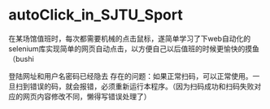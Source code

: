 # autoClick_in_SJTU_Sport
在某场馆值班时，每次都需要机械的点击鼠标，遂简单学习了下web自动化的selenium库实现简单的网页自动点击，以方便自己以后值班的时候更愉快的摸鱼（bushi

登陆网址和用户名密码已经隐去
存在的问题：如果正常扫码，可以正常使用。一旦扫到错误的码，就会报错，必须重新运行本程序。（因为扫码成功和扫码失败对应的网页内容修改不同，懒得写错误处理了）
